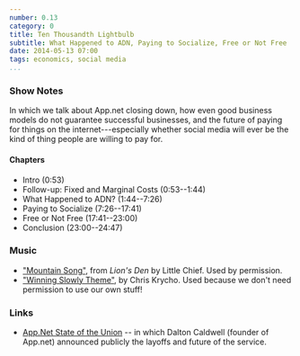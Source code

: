 ```yaml
---
number: 0.13
category: 0
title: Ten Thousandth Lightbulb
subtitle: What Happened to ADN, Paying to Socialize, Free or Not Free
date: 2014-05-13 07:00
tags: economics, social media
...
```


### Show Notes

In which we talk about App.net closing down, how even good business models do
not guarantee successful businesses, and the future of paying for things on the
internet---especially whether social media will ever be the kind of thing people
are willing to pay for.

#### Chapters

  - Intro (0:53)
  - Follow-up: Fixed and Marginal Costs (0:53--1:44)
  - What Happened to ADN? (1:44--7:26)
  - Paying to Socialize (7:26--17:41)
  - Free or Not Free (17:41--23:00)
  - Conclusion (23:00--24:47)

### Music

  - ["Mountain Song"](//little-chief.bandcamp.com/album/lions-den), from
    _Lion's Den_ by Little Chief. Used by permission.
  - ["Winning Slowly Theme"](//soundcloud.com/chriskrycho/winning-slowly),
    by Chris Krycho. Used because we don't need permission to use our own stuff!

### Links

  - [App.Net State of the Union] -- in which Dalton Caldwell (founder of
    App.net) announced publicly the layoffs and future of the service.

[App.Net State of the Union]: //blog.app.net/2014/05/06/app-net-state-of-the-union/
